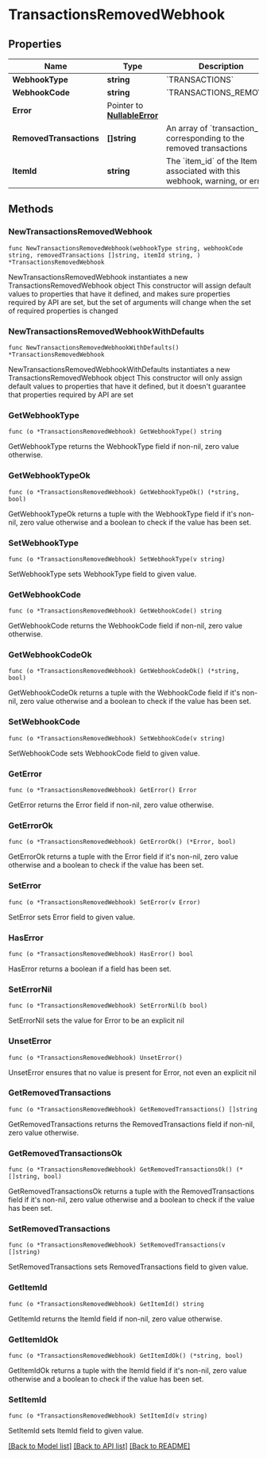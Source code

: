 # TransactionsRemovedWebhook

## Properties

Name | Type | Description | Notes
------------ | ------------- | ------------- | -------------
**WebhookType** | **string** | &#x60;TRANSACTIONS&#x60; | 
**WebhookCode** | **string** | &#x60;TRANSACTIONS_REMOVED&#x60; | 
**Error** | Pointer to [**NullableError**](Error.md) |  | [optional] 
**RemovedTransactions** | **[]string** | An array of &#x60;transaction_ids&#x60; corresponding to the removed transactions | 
**ItemId** | **string** | The &#x60;item_id&#x60; of the Item associated with this webhook, warning, or error | 

## Methods

### NewTransactionsRemovedWebhook

`func NewTransactionsRemovedWebhook(webhookType string, webhookCode string, removedTransactions []string, itemId string, ) *TransactionsRemovedWebhook`

NewTransactionsRemovedWebhook instantiates a new TransactionsRemovedWebhook object
This constructor will assign default values to properties that have it defined,
and makes sure properties required by API are set, but the set of arguments
will change when the set of required properties is changed

### NewTransactionsRemovedWebhookWithDefaults

`func NewTransactionsRemovedWebhookWithDefaults() *TransactionsRemovedWebhook`

NewTransactionsRemovedWebhookWithDefaults instantiates a new TransactionsRemovedWebhook object
This constructor will only assign default values to properties that have it defined,
but it doesn't guarantee that properties required by API are set

### GetWebhookType

`func (o *TransactionsRemovedWebhook) GetWebhookType() string`

GetWebhookType returns the WebhookType field if non-nil, zero value otherwise.

### GetWebhookTypeOk

`func (o *TransactionsRemovedWebhook) GetWebhookTypeOk() (*string, bool)`

GetWebhookTypeOk returns a tuple with the WebhookType field if it's non-nil, zero value otherwise
and a boolean to check if the value has been set.

### SetWebhookType

`func (o *TransactionsRemovedWebhook) SetWebhookType(v string)`

SetWebhookType sets WebhookType field to given value.


### GetWebhookCode

`func (o *TransactionsRemovedWebhook) GetWebhookCode() string`

GetWebhookCode returns the WebhookCode field if non-nil, zero value otherwise.

### GetWebhookCodeOk

`func (o *TransactionsRemovedWebhook) GetWebhookCodeOk() (*string, bool)`

GetWebhookCodeOk returns a tuple with the WebhookCode field if it's non-nil, zero value otherwise
and a boolean to check if the value has been set.

### SetWebhookCode

`func (o *TransactionsRemovedWebhook) SetWebhookCode(v string)`

SetWebhookCode sets WebhookCode field to given value.


### GetError

`func (o *TransactionsRemovedWebhook) GetError() Error`

GetError returns the Error field if non-nil, zero value otherwise.

### GetErrorOk

`func (o *TransactionsRemovedWebhook) GetErrorOk() (*Error, bool)`

GetErrorOk returns a tuple with the Error field if it's non-nil, zero value otherwise
and a boolean to check if the value has been set.

### SetError

`func (o *TransactionsRemovedWebhook) SetError(v Error)`

SetError sets Error field to given value.

### HasError

`func (o *TransactionsRemovedWebhook) HasError() bool`

HasError returns a boolean if a field has been set.

### SetErrorNil

`func (o *TransactionsRemovedWebhook) SetErrorNil(b bool)`

 SetErrorNil sets the value for Error to be an explicit nil

### UnsetError
`func (o *TransactionsRemovedWebhook) UnsetError()`

UnsetError ensures that no value is present for Error, not even an explicit nil
### GetRemovedTransactions

`func (o *TransactionsRemovedWebhook) GetRemovedTransactions() []string`

GetRemovedTransactions returns the RemovedTransactions field if non-nil, zero value otherwise.

### GetRemovedTransactionsOk

`func (o *TransactionsRemovedWebhook) GetRemovedTransactionsOk() (*[]string, bool)`

GetRemovedTransactionsOk returns a tuple with the RemovedTransactions field if it's non-nil, zero value otherwise
and a boolean to check if the value has been set.

### SetRemovedTransactions

`func (o *TransactionsRemovedWebhook) SetRemovedTransactions(v []string)`

SetRemovedTransactions sets RemovedTransactions field to given value.


### GetItemId

`func (o *TransactionsRemovedWebhook) GetItemId() string`

GetItemId returns the ItemId field if non-nil, zero value otherwise.

### GetItemIdOk

`func (o *TransactionsRemovedWebhook) GetItemIdOk() (*string, bool)`

GetItemIdOk returns a tuple with the ItemId field if it's non-nil, zero value otherwise
and a boolean to check if the value has been set.

### SetItemId

`func (o *TransactionsRemovedWebhook) SetItemId(v string)`

SetItemId sets ItemId field to given value.



[[Back to Model list]](../README.md#documentation-for-models) [[Back to API list]](../README.md#documentation-for-api-endpoints) [[Back to README]](../README.md)


